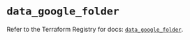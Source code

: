 # `data_google_folder`

Refer to the Terraform Registry for docs: [`data_google_folder`](https://registry.terraform.io/providers/hashicorp/google-beta/6.43.0/docs/data-sources/google_folder).
